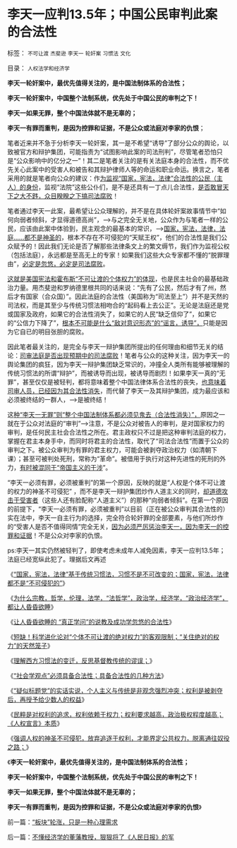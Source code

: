 # 李天一应判13.5年；中国公民审判此案的合法性

标签： `不可让渡` `杰斐逊` `李天一` `轮奸案` `习惯法` `文化` 

目录： `人权法学和经济学`

**李天一轮奸案中，最优先值得关注的，是中国法制体系的合法性；**

**李天一轮奸案中，中国整个法制系统，优先处于中国公民的审判之下！**

**李天一如果无罪，整个中国法体就不是无辜的；**

**李天一有罪而重判，是因为控罪和证据，不是公众或法庭对李家的仇恨**；

笔者近来并不急于分析李天一轮奸案，其一是不希望“诱导”了部分公众的舆论，以致被官方和辩护集团，可能指责为“试图影响此案的司法刑判”，尽管笔者恐怕只是“公众影响中的亿分之一”！其二是笔者关注的是有关法庭本身的合法性，而不优先关心此案中的受害人和被告和其辩护律师人等的命运和职业命运。换言之，笔者采用的就是笔者向公众的建议：作[为监视“国家，宪法，法律”合法性的公民（主人）的身份](../../../2013/9/8/法治力量源自何处？“国家，宪法，法律”是否神圣？.md)，监视“法院”这些公仆们，是不是还具有一丁点儿合法性，[是否敢冒天下之大不韪，众目睽睽之下搞司法腐败](../../../2013/8/16/李天一辩护集团利用了，也拷问了中国一系列恶法；.md)！

笔者通过李天一此案，最希望让公众理解的，并不是在具体轮奸案故事情节中“如何向弱者倾斜，才显得道德高尚”，——>与之完全无关地，公众作为与笔者一样的公民，应该由此案中体验到，民主观念的最基本的常识，——>[国家，宪法，法律，法庭……都不是神圣的](../../../2013/9/10/习惯法角度，“国家，宪法，法律”不是神圣不可侵犯的.md)，根本不存在不可侵犯的“天赋王权”，他们的合法性是我们公众赋予的！因此我们无论是否了解那些法律条文上的繁文缛节，我们作为监视公权（包括法庭），永远都是至高无上的专家！如果我们这些大众专家都不懂的“脱罪理由”，[必定是忽悠，必定是司法腐败](../../../2013/7/31/李家集团或故意激怒公众，为司法腐败创造条件.md)。

[这就是美国宪法和霍布斯“不可让渡的个体权力”的体现](../../../2013/8/29/从霍布斯到哈耶克的“不可让渡的个体权力”与传统文化的冲突.md)，也是民主社会的最基础政治力量。用杰斐逊和罗纳德里根共同的话来说：“先有了公民，然后才有了州，然后才有国家（合众国）”。因此法庭的合法性（美国称为“司法至上”）并不是天然的司法权，而是其至少与传统习惯法相吻合的“起码看上去公正”。无论是法庭还是党或国家及政府，如果它的合法性消失了，如果它的人民“缺乏信仰了”，如果它的“公信力下降了”，[根本不可能是什么“敌对意识形态”的“谣言，诱导”，](../../../2013/8/25/“inalienable，不可让渡的权力”的“敌对意识形态”.md)只能是因为它自已的明目张胆的腐败。

因此笔者最关注的，是完全与李天一辩护集团所提出的任何理由和细节无关的结论：[司审法庭是否出现预期中的司法腐败](../../../2013/7/28/“李天一脱罪自信”等于暗示“法院将高度腐败”“将军又搞定了”.md)！笔者与公众的这种关注，因为李天一的舆论集团的疯狂，因为李天一辩护集团缺乏常识的，冲撞全人类所有能够被理解的传统习惯法的所谓“辩护”，而被诱导而出现，被诱导而剧烈！如果李天一真的“无罪”，甚至仅仅是被轻判，都将意味着整个中国法律体系合法性的丧失，[也意味着司审人员，已经因为其合法性消失](../../../2013/8/30/天理昭昭非虚言，司法的“合法性链条”，及所谓公正.md)，而代替了李天一及其辩护集团，成为最应该和必须被终结的一群人，——>是被终结！

这[种“李天一无罪”则“整个中国法制体系都必须见鬼去（合法性消失）”，](../../../2013/8/28/李天一案怎么能动摇中国政体的合法性？.md)原因之一就在于公众对法庭的“审判”——>注意，不是公众对被告人的审判，是对国家权力的审判，是任何民主社会合法性之所在。君主政权只不过是把这种审判法庭的权力，掌握在君主本身手中，而同时将君主的合法性，取代了“司法合法性”而置于公众的审判之下。被公众审判为有罪的君主权力，可能会被剥夺政治权力（如清朝下课）；甚至可被判处死刑，常称为“革命”。被借用于执行对这种先进性的死刑的外力，[有时被混同于“帝国主义的干涉](../../../2010/3/20/政治只是经济学中的一种组织要素.md)”。

“李天一必须有罪，必须被重判”的第一个原因，反映的就是“人权是个体不可让渡的权力的神圣不可侵犯”
，而不是李天一辩护集团炒作人道主义的同时，[却道德攻击于受害者](../../../2013/7/25/《竞选州长》预测李天一轮奸案的连续剧和大结局.md)（这些人还有脸配称“人道主义”）的那种“向弱者倾斜”。在第一个原因的前提下，“李天一必须有罪，必须被重判”以目前（正在被公众审判其合法性的）实在法中，李天一自主行为的选择，完全符合轮奸罪的全部要素，与他们所炒作的“受害人是否不值得同情”完全无关，[因为必须严厉惩治李天一，因为李天一的控罪和证据](../../../2013/9/10/谎言千遍！试图创设强奸权利的李天一集团.md)！不是公众对李家的仇恨。

ps:李天一其实仍然被轻判了，即使考虑未成年人减免因素，李天一应判13.5年；法庭已经宽纵此犯了。理据后文再述



《[“国家，宪法，法律”基于传统习惯法，习惯不是不可改变的；国家，宪法，法律都不是“不可侵犯的”](../../../2013/9/10/习惯法角度，“国家，宪法，法律”不是神圣不可侵犯的.md)》

《[为什么宗教，哲学，伦理，法学，“法哲学”，政治学，经济学，“政治经济学”，都让人昏昏欲睡](../../../2013/9/11/为什么哲学之类的文科，总让人昏昏欲睡？.md)》

《[让人昏昏欲睡的
“真正学问”的说教及成功学忽悠的合法性](../../../2013/9/11/让人昏昏欲睡的“学问”，以及更提神的成功学.md)》

《[短缺！科学进化论对“个体不可让渡的绝对权力”的客观限制；“关住绝对的权力”的天然笼子](../../../2013/9/12/绝对的权力，不允许有人为的限制.md)》

《[理解西方习惯法的变迁，反思基督教传统的谬误；](../../../2013/9/12/理解西方习惯法的变迁，反思基督教传统的谬误；.md)》

《[“社会学观点”必须具备合法性；具备合法性的几种方法](../../../2013/9/12/为什么传统文人不是忽悠领导，就是煽动民粹？.md)》

《[“疑似标题党”的实话实说，个人主义与传统是非观念强烈冲突；权利是被剥夺后，再授予给少数人的权益](../../../2013/9/13/权利是广泛被剥夺后，重新授予少数人的权益.md)》

《[民粹是对权利的追求，权利依赖于权力；权利要求越高，政治极权程度越高；
《人权宣言》本质](../../../2013/9/13/权利一般指“封建权利”，维权者即血酬.md)》

《[强调人权的神圣不可侵犯，放弃追逐于权利，才能界定公共权力，脱离通往奴役之路；](../../../2013/9/13/彻底否定维权，才能把公共权力关进笼子.md)》

《**李天一轮奸案中，最优先值得关注的，是中国法制体系的合法性；**

**李天一轮奸案中，中国整个法制系统，优先处于中国公民的审判之下！**

**李天一如果无罪，整个中国法体就不是无辜的；**

**李天一有罪而重判，是因为控罪和证据，不是公众或法庭对李家的仇恨**》



前一篇：[“板块”轮涨，只是一种心理需求](../../../2013/9/25/“板块”轮涨，只是一种心理需求.md)

后一篇：[不懂经济学的董藩教授，狠狠将了《人民日报》的军](../../../2013/9/26/不懂经济学的董藩教授，狠狠将了《人民日报》的军.md)